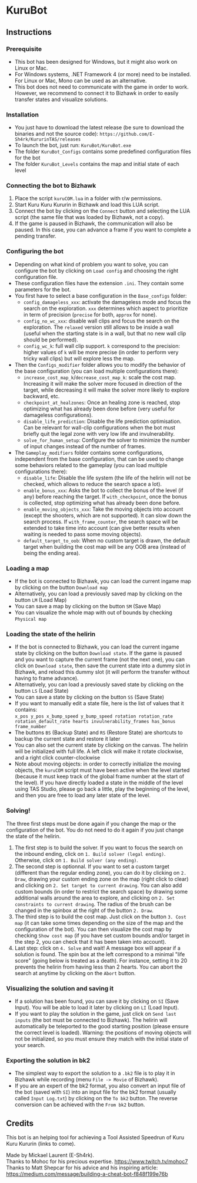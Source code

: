 # KuruBot

## Instructions

### Prerequisite

- This bot has been designed for Windows, but it might also work on Linux or Mac.
- For Windows systems, .NET Framework 4 (or more) need to be installed. For Linux or Mac, Mono can be used as an alternative.
- This bot does not need to communicate with the game in order to work. However, we recommend to connect it to Bizhawk in order to easily transfer states and visualize solutions.

### Installation

- You just have to download the latest release (be sure to download the binaries and not the source code): `https://github.com/E-Sh4rk/KururinTAS/releases`
- To launch the bot, just run: `KuruBot/KuruBot.exe`
- The folder `KuruBot_Configs` contains some predefined configuration files for the bot
- The folder `KuruBot_Levels` contains the map and initial state of each level

### Connecting the bot to Bizhawk

1. Place the script `kuruCOM.lua` in a folder with r/w permissions.
2. Start Kuru Kuru Kururin in Bizhawk and load this LUA script.
3. Connect the bot by clicking on the `Connect` button and selecting the LUA script (the same file that was loaded by Bizhawk, not a copy).
4. If the game is paused in Bizhawk, the communication will also be paused. In this case, you can advance a frame if you want to complete a pending transfer.

### Configuring the bot

- Depending on what kind of problem you want to solve, you can configure the bot by clicking on `Load config` and choosing the right configuration file.
- These configuration files have the extension `.ini`. They contain some parameters for the bot.
- You first have to select a base configuration in the `Base_configs` folder:
  - `config_damageless_xxx`: activate the damageless mode and focus the search on the exploration. `xxx` determines which aspect to prioritize in term of precision (`precise` for both, `approx` for none).
  - `config_no_wc_xxx`: disable wall clips and focus the search on the exploration. The `relaxed` version still allows to be inside a wall (useful when the starting state is in a wall, but that no new wall clip should be performed).
  - `config_wc_k`: full wall clip support. `k` correspond to the precision: higher values of `k` will be more precise (in order to perform very tricky wall clips) but will explore less the map.
- Then the `Configs_modifier` folder allows you to modify the behavior of the base configuration (you can load multiple configurations there):
  - `increase_cost_map_k`/`decrease_cost_map_k`: scale the cost map. Increasing it will make the solver more focused in direction of the target, while decreasing it will
  make the solver more likely to explore backward, etc.
  - `checkpoint_at_healzones`: Once an healing zone is reached, stop optimizing what has already been done before (very useful for damageless configurations).
  - `disable_life_prediction`: Disable the life prediction optimisation. Can be relevant for wall-clip configurations when the bot must briefly quit the legal zone with very low life and invulnerability.
  - `solve_for_human_setup`: Configure the solver to minimize the number of input changes instead of the number of frames.
- The `Gameplay_modifiers` folder contains some configurations, independent from the base configuration, that can be used to change some behaviors related to the gameplay (you can load multiple configurations there):
  - `disable_life`: Disable the life system (the life of the helirin will not be checked, which allows to reduce the search space a lot).
  - `enable_bonus_xxx`: Asks the bot to collect the bonus of the level (if any) before reaching the target. If `with_checkpoint`, once the bonus is collected, stop optimizing what has already been done before.
  - `enable_moving_objects_xxx`: Take the moving objects into account (except the shooters, which are not supported). It can slow down the search process. If `with_frame_counter`, the search space will be extended to take time into account (can give better results when waiting is needed to pass some moving objects).
  - `default_target_to_oob`: When no custom target is drawn, the default target when building the cost map will be any OOB area (instead of being the ending area).

### Loading a map

- If the bot is connected to Bizhawk, you can load the current ingame map by clicking on the button `Download map`
- Alternatively, you can load a previously saved map by clicking on the button `LM` (Load Map)
- You can save a map by clicking on the button `SM` (Save Map)
- You can visualize the whole map with out of bounds by checking `Physical map`

### Loading the state of the helirin

- If the bot is connected to Bizhawk, you can load the current ingame state by clicking on the button `Download state`. If the game is paused and you want to capture the current frame (not the next one), you can click on `Download state`, then save the current state into a dummy slot in Bizhawk, and reload this dummy slot (it will perform the transfer without having to frame advance).
- Alternatively, you can load a previously saved state by clicking on the button `LS` (Load State)
- You can save a state by clicking on the button `SS` (Save State)
- If you want to manually edit a state file, here is the list of values that it contains:  
`x_pos y_pos x_bump_speed y_bump_speed rotation rotation_rate rotation_default_rate hearts invulnerability_frames has_bonus frame_number`
- The buttons `BS` (Backup State) and `RS` (Restore State) are shortcuts to backup the current state and restore it later
- You can also set the current state by clicking on the canvas. The helirin will be initialized with full life. A left click will make it rotate clockwise, and a right click counter-clockwise
- Note about moving objects: in order to correctly initialize the moving objects, the `kuruCOM` script must have been active when the level started (because it must keep track of the global frame number at the start of the level). If you have directly loaded a state in the middle of the level using TAS Studio, please go back a little, play the beginning of the level, and then you are free to load any later state of the level.

### Solving!

The three first steps must be done again if you change the map or the configuration of the bot. You do not need to do it again if you just change the state of the helirin.

1. The first step is to build the solver. If you want to focus the search on the inbound ending, click on `1. Build solver (legal ending)`. Otherwise, click on `1. Build solver (any ending)`.
2. The second step is optionnal. If you want to set a custom target (different than the regular ending zone), you can do it by clicking on `2. Draw`, drawing your custom ending zone on the map (right click to clear) and clicking on `2. Set target to current drawing`. You can also add custom bounds (in order to restrict the search space) by drawing some additional walls around the area to explore, and clicking on `2. Set constraints to current drawing`. The radius of the brush can be changed in the spinbox at the right of the button `2. Draw`.
3. The third step is to build the cost map. Just click on the button `3. Cost map` (it can take some times depending on the size of the map and the configuration of the bot). You can then visualize the cost map by checking `Show cost map` (if you have set custom bounds and/or target in the step 2, you can check that it has been taken into account).
4. Last step: click on `4. Solve` and wait! A message box will appear if a solution is found. The spin box at the left correspond to a minimal "life score" (going below is treated as a death). For instance, setting it to 20 prevents the helirin from having less than 2 hearts. You can abort the search at anytime by clicking on the `Abort` button.

### Visualizing the solution and saving it

- If a solution has been found, you can save it by clicking on `SI` (Save Input). You will be able to load it later by clicking on `LI` (Load Input).
- If you want to play the solution in the game, just click on `Send last inputs` (the bot must be connected to Bizhawk). The helirin will automatically be teleported to the good starting position (please ensure the correct level is loaded). Warning: the positions of moving objects will not be initialized, so you must ensure they match with the initial state of your search.

### Exporting the solution in bk2

- The simplest way to export the solution to a `.bk2` file is to play it in Bizhawk while recording (menu `File -> Movie` of Bizhawk).
- If you are an expert of the bk2 format, you also convert an input file of the bot (saved with `SI`) into an input file for the bk2 format (usually called `Input Log.txt`) by clicking on the `To bk2` button. The reverse conversion can be achieved with the `From bk2` button.

## Credits

This bot is an helping tool for achieving a Tool Assisted Speedrun of Kuru Kuru Kururin (links to come).

Made by Mickael Laurent (E-Sh4rk).  
Thanks to Mohoc for his precious expertise. https://www.twitch.tv/mohoc7  
Thanks to Matt Shepcar for his advice and his inspiring article: https://medium.com/message/building-a-cheat-bot-f848f199e76b

